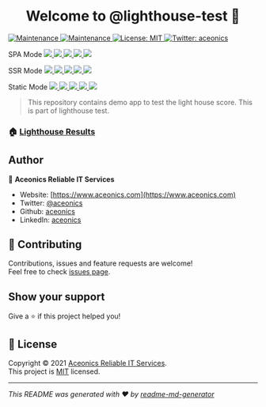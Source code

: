 <h1 align="center">Welcome to @lighthouse-test 👋</h1>
<p>
  <a href="https://github.com/lighthouse-test/sveltekit/actions/workflows/lighthouse.yml" target="_blank">
    <img alt="Maintenance" src="https://github.com/lighthouse-test/sveltekit/actions/workflows/lighthouse.yml/badge.svg" />
  </a>
  <a href="https://github.com/lighthouse-test/sveltekit/graphs/commit-activity" target="_blank">
    <img alt="Maintenance" src="https://img.shields.io/badge/Maintained%3F-yes-green.svg" />
  </a>
  <a href="https://github.com/lighthouse-test/badge-generator/blob/main/LICENSE" target="_blank">
    <img alt="License: MIT" src="https://img.shields.io/npm/l/@lighthouse-test/badge-generator" />
  </a>
  <a href="https://twitter.com/aceonics" target="_blank">
    <img alt="Twitter: aceonics" src="https://img.shields.io/twitter/follow/aceonics.svg?style=social" />
  </a>
</p>

<p>
  SPA Mode
  <a href="https://lighthouse-test.github.io/sveltekit/spa/_lighthouse/_.report.html">
    <img src="https://lighthouse-test.github.io/sveltekit/spa/_lighthouse/_.performance.svg" />
    <img src="https://lighthouse-test.github.io/sveltekit/spa/_lighthouse/_.accessibility.svg" />
    <img src="https://lighthouse-test.github.io/sveltekit/spa/_lighthouse/_.best-practices.svg" />
    <img src="https://lighthouse-test.github.io/sveltekit/spa/_lighthouse/_.seo.svg" />
    <img src="https://lighthouse-test.github.io/sveltekit/spa/_lighthouse/_.pwa.svg" />
  </a>
</p>

<p>
  SSR Mode
  <a href="https://lighthouse-test.github.io/sveltekit/ssr/_lighthouse/_.report.html">
    <img src="https://lighthouse-test.github.io/sveltekit/ssr/_lighthouse/_.performance.svg" />
    <img src="https://lighthouse-test.github.io/sveltekit/ssr/_lighthouse/_.accessibility.svg" />
    <img src="https://lighthouse-test.github.io/sveltekit/ssr/_lighthouse/_.best-practices.svg" />
    <img src="https://lighthouse-test.github.io/sveltekit/ssr/_lighthouse/_.seo.svg" />
    <img src="https://lighthouse-test.github.io/sveltekit/ssr/_lighthouse/_.pwa.svg" />
  </a>
</p>

<p>
  Static Mode
  <a href="https://lighthouse-test.github.io/sveltekit/static/_lighthouse/_.report.html">
    <img src="https://lighthouse-test.github.io/sveltekit/static/_lighthouse/_.performance.svg" />
    <img src="https://lighthouse-test.github.io/sveltekit/static/_lighthouse/_.accessibility.svg" />
    <img src="https://lighthouse-test.github.io/sveltekit/static/_lighthouse/_.best-practices.svg" />
    <img src="https://lighthouse-test.github.io/sveltekit/static/_lighthouse/_.seo.svg" />
    <img src="https://lighthouse-test.github.io/sveltekit/static/_lighthouse/_.pwa.svg" />
  </a>
</p>

> This repository contains demo app to test the light house score. This is part of lighthouse test.

### 🏠 [Lighthouse Results](https://lighthouse-test.github.io)

## Author

👤 **Aceonics Reliable IT Services**

- Website: [https://www.aceonics.com](https://www.aceonics.com)
- Twitter: [@aceonics](https://twitter.com/aceonics)
- Github: [aceonics](https://github.com/aceonics)
- LinkedIn: [aceonics](https://linkedin.com/company/aceonics)

## 🤝 Contributing

Contributions, issues and feature requests are welcome!<br />Feel free to check [issues page](https://github.com/lighthouse-test/lighthouse.github.io/issues).

## Show your support

Give a ⭐️ if this project helped you!

## 📝 License

Copyright © 2021 [Aceonics Reliable IT Services](https://www.aceonics.com).<br />
This project is [MIT](https://github.com/lighthouse-test/sveltekit/blob/master/LICENSE) licensed.

---

_This README was generated with ❤️ by [readme-md-generator](https://github.com/kefranabg/readme-md-generator)_
